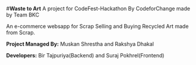 #**Waste to Art** A project for CodeFest-Hackathon By CodeforChange made by Team BKC


An e-commerce websapp for Scrap Selling and Buying Recycled Art made from Scrap.


**Project Managed By:** Muskan Shrestha and Rakshya Dhakal

**Developers:** Bir Tajpuriya(Backend) and Suraj Pokhrel(Frontend)




